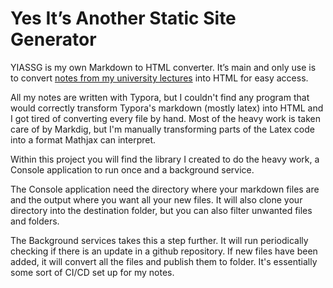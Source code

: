 # Yes It’s Another Static Site Generator

YIASSG is my own Markdown to HTML converter. It’s main and only use is to convert [notes from my university lectures](https://github.com/ldellisola/ITBA) into HTML for easy access. 

All my notes are written with Typora, but I couldn't find any program that would correctly transform Typora's markdown (mostly latex) into HTML and I got tired of converting every file by hand. Most of the heavy work is taken care of by Markdig, but I'm manually transforming parts of the Latex code into a format Mathjax can interpret.

Within this project you will find the library I created to do the heavy work, a Console application to run once and a background service. 

The Console application need the directory where your markdown files are and the output where you want all your new files. It will also clone your directory into the destination folder, but you can also filter unwanted files and folders.

The Background services takes this a step further. It will run periodically checking if there is an update in a github repository. If new files have been added, it will convert all the files and publish them to folder. It's essentially some sort of CI/CD set up for my notes. 

